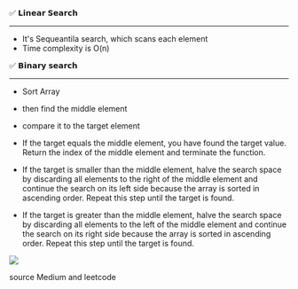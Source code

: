 
✅ 𝗟𝗶𝗻𝗲𝗮𝗿 𝗦𝗲𝗮𝗿𝗰𝗵 
___________________________
- It's Sequeantila search, which scans each element
- Time complexity is O(n)

✅ 𝗕𝗶𝗻𝗮𝗿𝘆 𝘀𝗲𝗮𝗿𝗰𝗵
____________________
- Sort Array
- then find the middle element
- compare it to the target element
- If the target equals the middle element, you have found the target value. Return the index of the middle element and terminate the function.

- If the target is smaller than the middle element, halve the search space by discarding all elements to the right of the middle element and continue the search on its left side because the array is sorted in ascending order. Repeat this step until the target is found.

- If the target is greater than the middle element, halve the search space by discarding all elements to the left of the middle element and continue the search on its right side because the array is sorted in ascending order.
Repeat this step until the target is found.

![](https://firebasestorage.googleapis.com/v0/b/mymasai-school.appspot.com/o/random%2F1676880151018.gif?alt=media&token=a2461f06-e57a-48e1-8b64-18a15931b20a)


source Medium and leetcode
